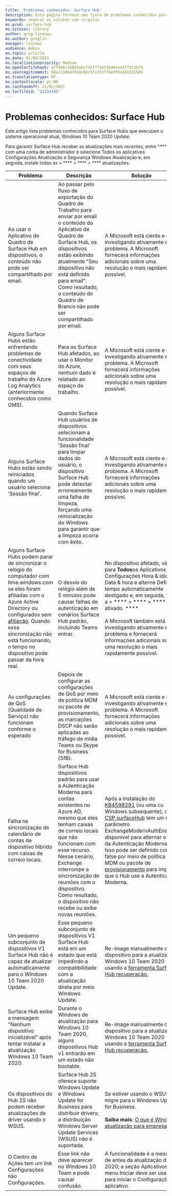 ```yaml
---
title: 'Problemas conhecidos: Surface Hub'
description: Esta página fornece uma lista de problemas conhecidos para Surface Hubs
keywords: separar os valores com vírgulas
ms.prod: surface-hub
ms.sitesec: library
author: greg-lindsay
ms.author: greglin
manager: laurawi
audience: Admin
ms.topic: article
ms.date: 02/09/2021
ms.localizationpriority: Medium
ms.openlocfilehash: a7f946c31683abcf35fff2672b44ce43ff3c2bf4
ms.sourcegitcommit: 94e11386d7034c6bc5fe753f7bebf61a9c815509
ms.translationtype: MT
ms.contentlocale: pt-BR
ms.lasthandoff: 11/02/2021
ms.locfileid: "12154146"
---
```

# <a name="known-issues-surface-hub"></a>Problemas conhecidos: Surface Hub

Este artigo lista problemas conhecidos para Surface Hubs que executam o sistema operacional atual, Windows 10 Team 2020 Update.

Para garantir Surface Hub receber as atualizações mais recentes, entre **** com uma conta de administrador e selecione Todos os aplicativos Configurações Atualização e Segurança Windows Atualização e, em seguida, instale todas as  >  ****  >  ****  >  **** atualizações.




| Problema                                                                                                   | Descrição                                                                                                                                                                                                                                                                                                                                                                                                                             | Solução                                                                                                                                                                                                                                                                                                                                                                                                                                                                                                                            |
| ----------------------------------------------------------------------------------------------------------- | ------------------------------------------------------------------------------------------------------------------------------------------------------------------------------------------------------------------------------------------------------------------------------------------------------------------------------------------------------------------------------------------------------------------------------------------- | ------------------------------------------------------------------------------------------------------------------------------------------------------------------------------------------------------------------------------------------------------------------------------------------------------------------------------------------------------------------------------------------------------------------------------------------------------------------------------------------------------------------------------------- |
| Ao usar o Aplicativo de Quadro de Surface Hub em dispositivos, o conteúdo não pode ser compartilhado por email.             | Ao passar pelo fluxo de exportação do Quadro de Trabalho para enviar por email o conteúdo do Aplicativo de Quadro de Surface Hub, os dispositivos estão exibindo atualmente "Seu dispositivo não está definido para email".  Como resultado, o conteúdo do Quadro de Branco não pode ser compartilhado por email.                                                                                                                                                                                                                   | A Microsoft está ciente e está investigando ativamente esse problema.  A Microsoft fornecerá informações adicionais sobre uma resolução o mais rapidamente possível.                                                                                                                                                                                                                                                                                                                                                                   |
| Alguns Surface Hubs estão enfrentando problemas de conectividade com seus espaços de trabalho do Azure Log Analytics (anteriormente conhecidos como OMS).                                                                        | Para os Surface Hub afetados, ao usar o Monitor do Azure, nenhum dado é relatado ao espaço de trabalho.                                                                                                                                                                                                                                      | A Microsoft está ciente e está investigando ativamente esse problema.  A Microsoft fornecerá informações adicionais sobre uma resolução o mais rapidamente possível.                                                                                                                                                                                                                                                                                                                                                                   |
| Alguns Surface Hubs estão sendo reiniciados quando um usuário seleciona 'Sessão final'.                                                                      | Quando Surface Hub usuários de dispositivos selecionam a funcionalidade 'Sessão final' para limpar dados do usuário, o dispositivo Surface Hub pode detectar erroneamente uma falha de limpeza, forçando uma reinicialização do Windows para garantir que a limpeza ocorra com êxito.                                                                                                                                                                      | A Microsoft está ciente e está investigando ativamente esse problema.  A Microsoft fornecerá informações adicionais sobre uma resolução o mais rapidamente possível.                                                                                                                                                                                                                                                                                                                                                                   |
| Alguns Surface Hubs podem parar de sincronizar o relógio do computador com time.windows.com se eles foram afiliadas com o Azure Active Directory ou configurados sem [afiliação](prepare-your-environment-for-surface-hub.md#device-affiliation). Quando essa sincronização não está funcionando, o tempo no dispositivo pode passar da hora real.       | O desvio do relógio além de 5 minutos pode causar falhas de autenticação em cenários Surface Hub padrão, incluindo Teams entrar.                                                                                                                                                                     | No dispositivo afetado, vá para **Todos**os Aplicativos Configurações Hora & idioma Data & hora e alterne Definir tempo automaticamente desligado e, em seguida, volte a  >  ****  >  ****  >  **** ser ativado. ****<br> <br>A Microsoft também está investigando ativamente esse problema e fornecerá informações adicionais sobre uma resolução o mais rapidamente possível.                             |
| As configurações de QoS (Qualidade de Serviço) não funcionam conforme o esperado | Depois de configurar as configurações de QoS por meio de política MDM ou pacote de provisionamento, as marcações DSCP não serão aplicadas ao tráfego de mídia Teams ou Skype for Business (SfB). | A Microsoft está ciente e está investigando ativamente esse problema.  A Microsoft fornecerá informações adicionais sobre uma resolução o mais rapidamente possível. |
| Falha na sincronização de calendário de contas de dispositivo híbrido com caixas de correio locais.   | Surface Hub dispositivos padrão para usar a Autenticação Moderna para contas existentes no Azure AD, mesmo que eles tenham caixas de correio locais que não funcionam com esse recurso. Nesse cenário, Exchange interrompe a sincronização de reuniões com o dispositivo. Como resultado, o dispositivo não recebe ou exibe novas reuniões.                                                                                                    | Após a instalação do [KB4598291](https://support.microsoft.com/help/4598291) (ou uma cu Windows subsequente), o [CSP surfaceHub](/windows/client-management/mdm/surfacehub-csp) tem um novo parâmetro ExchangeModernAuthEnabled disponível para alternar o uso da Autenticação Moderna. Isso pode ser definido como false por meio de política MDM ou pacote de [provisionamento](https://download.microsoft.com/download/8/3/F/83FD5089-D14E-42E3-AF7C-6FC36F80D347/ExchangeModernAuthDisabled.ppkg) para impedir que o Hub use a Autenticação Moderna.                                                                                                |
| Um pequeno subconjunto de dispositivos V1 Surface Hub não é capaz de atualizar automaticamente para o Windows 10 Team 2020 Update.                                            | Esse pequeno subconjunto de dispositivos V1 Surface Hub está em um estado que está impedindo a compatibilidade com a atualização direta por meio Windows Update.                                                                                                                                          | Re-image manualmente o dispositivo para a atualização Windows 10 Team 2020 usando a [ferramenta Surface Hub recuperação.](surface-hub-recovery-tool.md)                                                                                                                                                                                 |
| Surface Hub exibe a mensagem "Nenhum dispositivo inicializável" após tentar instalar a atualização Windows 10 Team 2020.                                                                        | Durante o Windows de atualização para Windows 10 Team 2020, alguns dispositivos Hub v1 entrarão em um estado não bootable.                                                                                                                                                                                                                                       | Re-image manualmente o dispositivo para a atualização Windows 10 Team 2020 usando a [ferramenta Surface Hub recuperação.](surface-hub-recovery-tool.md)                                                                                                                                                          |
| Os dispositivos do Hub 2S não podem receber atualizações de driver usando o WSUS.                                             | Surface Hub 2S oferece suporte Windows Update e Windows Update for Business para distribuir drivers; a distribuição Windows Server Update Services (WSUS) não é suportada.                                                                                                                                                                                                                                                                      | Se estiver usando o WSUS, migre para o Windows Update for Business.<br> <br>**Saiba mais**: [O que é Windows atualização para empresas?](/windows/deployment/update/waas-manage-updates-wufb)                                                                                                                                                                                                                                                                                                                            |
| O Centro de Ações tem um link Configurações não Configurações. | Esse link não deve aparecer no Windows 10 Team e pode causar confusão.   | A funcionalidade é a mesma de antes da atualização de 2020; a seção Aplicativos do menu Iniciar deve ser usada para iniciar o Configurações aplicativo.    |
